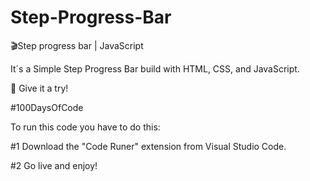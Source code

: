 # Step-Progress-Bar

🎬Step progress bar | JavaScript

It´s a Simple Step Progress Bar build with HTML, CSS, and JavaScript.

👊 Give it a try!

#100DaysOfCode

To run this code you have to do this:

#1 Download the "Code Runer" extension from Visual Studio Code.

#2 Go live and enjoy!

